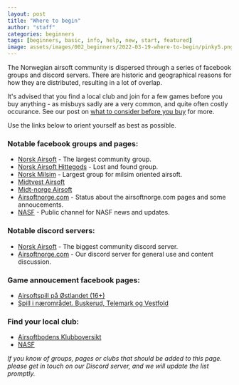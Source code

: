 ```yaml
---
layout: post
title: "Where to begin"
author: "staff"
categories: beginners
tags: [beginners, basic, info, help, new, start, featured]
image: assets/images/002_beginners/2022-03-19-where-to-begin/pinky5.png
---
```


The Norwegian airsoft community is dispersed through a series of facebook groups and discord servers. 
There are historic and geographical reasons for how they are distributed, resulting in a lot of overlap.

It's advised that you find a local club and join for a few games before you buy anything - as misbuys sadly are a very common, and quite often costly occurance. 
See our post on [what to consider before you buy](../before-you-buy) for more.

Use the links below to orient yourself as best as possible.

### Notable facebook groups and pages:

* [Norsk Airsoft](https://www.facebook.com/groups/2345948168/) - The largest community group.
* [Norsk Airsoft Hittegods](https://www.facebook.com/groups/556696031711353/) - Lost and found group.
* [Norsk Milsim](https://www.facebook.com/groups/norskmilsim/) - Largest group for milsim oriented airsoft.
* [Midtvest Airsoft](https://www.facebook.com/groups/1374368922868849) 
* [Midt-norge Airsoft](https://www.facebook.com/groups/midt.norge.airsoft) 
* [Airsoftnorge.com](https://www.facebook.com/AirsoftNorge) - Status about the airsoftnorge.com pages and some annoucements.
* [NASF](https://www.facebook.com/norairsoft) -  Public channel for NASF news and updates.


### Notable discord servers:

* [Norsk Airsoft](https://discord.gg/v2a5hAhVfW) - The biggest community discord server.
* [Airsoftnorge.com](https://discord.gg/eQafMF6PGQ) - Our discord server for general use and content discussion.


### Game annoucement facebook pages:

* [Airsoftspill på Østlandet (16+)](https://www.facebook.com/groups/142941056177706/) 
* [Spill i nærområdet. Buskerud, Telemark og Vestfold](https://www.facebook.com/groups/1524197147800307)


### Find your local club:

* [Airsoftbodens Klubboversikt](https://airsoftboden.no/sider/klubboversikt) 
* [NASF](https://www.nasf.no)



*If you know of groups, pages or clubs that should be added to this page. please get in touch on our Discord server, and we will update the list promptly.*
